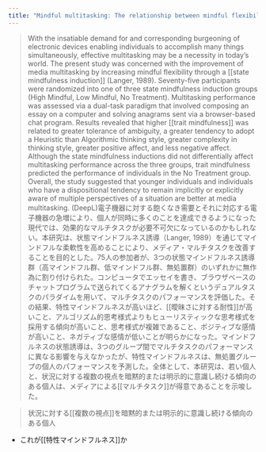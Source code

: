 ```yaml
---
title: "Mindful multitasking: The relationship between mindful flexibility and media multitasking"
---
```


> With the insatiable demand for and corresponding burgeoning of electronic devices enabling individuals to accomplish many things simultaneously, effective multitasking may be a necessity in today’s world. The present study was concerned with the improvement of media multitasking by increasing mindful flexibility through a [[state mindfulness induction]] (Langer, 1989). Seventy-five participants were randomized into one of three state mindfulness induction groups (High Mindful, Low Mindful, No Treatment). Multitasking performance was assessed via a dual-task paradigm that involved composing an essay on a computer and solving anagrams sent via a browser-based chat program. Results revealed that higher [[trait mindfulness]] was related to greater tolerance of ambiguity, a greater tendency to adopt a Heuristic than Algorithmic thinking style, greater complexity in thinking style, greater positive affect, and less negative affect. Although the state mindfulness inductions did not differentially affect multitasking performance across the three groups, trait mindfulness predicted the performance of individuals in the No Treatment group. Overall, the study suggested that younger individuals and individuals who have a dispositional tendency to remain implicitly or explicitly aware of multiple perspectives of a situation are better at media multitasking.
(DeepL)電子機器に対する飽くなき需要とそれに対応する電子機器の急増により、個人が同時に多くのことを達成できるようになった現代では、効果的なマルチタスクが必要不可欠になっているのかもしれない。本研究は、状態マインドフルネス誘導（Langer, 1989）を通じてマインドフルな柔軟性を高めることにより、メディア・マルチタスクを改善することを目的とした。75人の参加者が、3つの状態マインドフルネス誘導群（高マインドフル群、低マインドフル群、無処置群）のいずれかに無作為に割り付けられた。コンピュータでエッセイを書き、ブラウザベースのチャットプログラムで送られてくるアナグラムを解くというデュアルタスクのパラダイムを用いて、マルチタスクのパフォーマンスを評価した。その結果、特性マインドフルネスが高いほど、[[曖昧さに対する耐性]]が高いこと、アルゴリズム的思考様式よりもヒューリスティックな思考様式を採用する傾向が高いこと、思考様式が複雑であること、ポジティブな感情が高いこと、ネガティブな感情が低いことが明らかになった。マインドフルネスの状態誘導は、3つのグループ間でマルチタスクのパフォーマンスに異なる影響を与えなかったが、特性マインドフルネスは、無処置グループの個人のパフォーマンスを予測した。全体として、本研究は、若い個人と、状況に対する複数の視点を暗黙的または明示的に意識し続ける傾向のある個人は、メディアによる[[マルチタスク]]が得意であることを示唆した。

> 状況に対する[[複数の視点]]を暗黙的または明示的に意識し続ける傾向のある個人
- これが[[特性マインドフルネス]]か

